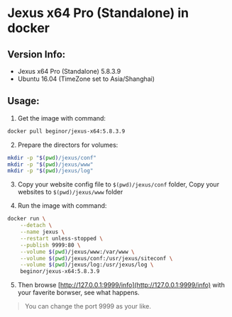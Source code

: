 # Jexus x64 Pro (Standalone) in docker

## Version Info:

- Jexus x64 Pro (Standalone) 5.8.3.9
- Ubuntu 16.04 (TimeZone set to Asia/Shanghai)

## Usage:

1. Get the image with command:

  ```sh
  docker pull beginor/jexus-x64:5.8.3.9
  ```

2. Prepare the directors for volumes:

  ```sh
  mkdir -p "$(pwd)/jexus/conf"
  mkdir -p "$(pwd)/jexus/www"
  mkdir -p "$(pwd)/jexus/log"
  ```

3. Copy your website config file to `$(pwd)/jexus/conf` folder, Copy your websites to `$(pwd)/jexus/www` folder

4. Run the image with command:

  ```sh
  docker run \
      --detach \
      --name jexus \
      --restart unless-stopped \
      --publish 9999:80 \
      --volume $(pwd)/jexus/www:/var/www \
      --volume $(pwd)/jexus/conf:/usr/jexus/siteconf \
      --volume $(pwd)/jexus/log:/usr/jexus/log \
      beginor/jexus-x64:5.8.3.9
  ```

5. Then browse [http://127.0.0.1:9999/info](http://127.0.0.1:9999/info) with your faverite borwser, see what happens.

> You can change the port 9999 as your like.
